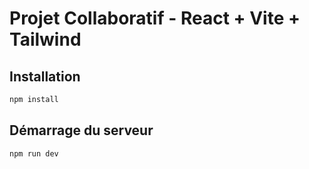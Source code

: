 # Projet Collaboratif - React + Vite + Tailwind

## Installation

```bash
npm install
```

## Démarrage du serveur

```bash
npm run dev
```

